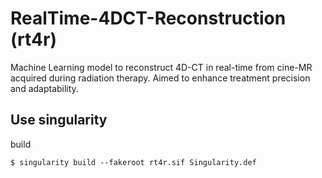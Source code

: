 # RealTime-4DCT-Reconstruction (rt4r)

Machine Learning model to reconstruct 4D-CT in real-time from cine-MR acquired during radiation therapy. Aimed to enhance treatment precision and adaptability.

## Use singularity

build

```shell
$ singularity build --fakeroot rt4r.sif Singularity.def
```
